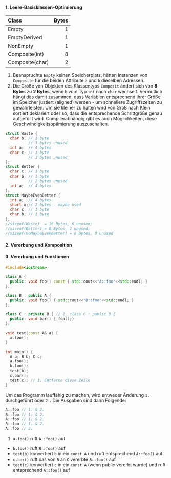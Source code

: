 #### 1. Leere-Basisklassen-Optimierung

| Class           | Bytes |
| :-------------- | ----: |
| Empty           |     1 |
| EmptyDerived    |     1 |
| NonEmpty        |     1 |
| Composite(int)  |     8 |
| Composite(char) |     2 |
1. Beanspruchte `Empty` keinen Speicherplatz, hätten Instanzen von `Composite` für die beiden Attribute `a` und `b` dieselben Adressen.
2. Die Größe von Objekten des Klassentyps `Composit` ändert sich von **8 Bytes** zu **2 Bytes**, wenn `b` vom Typ `int` nach `char` wechselt. Vermutlich hängt das damit zusammen, dass Variablen entsprechend ihrer Größe im Speicher justiert (aligned) werden - um schnellere Zugriffszeiten zu gewährleisten. Um sie kleiner zu halten wird von Groß nach Klein sortiert deklariert oder so, dass die entsprechende Schrittgröße genau aufgefüllt wird. Compilerabhängig gibt es auch Möglichkeiten, diese Geschwindigkeitsoptimierung auszuschalten.
```c++
struct Waste {
  char b; // 1 byte
          // 3 bytes unused
  int a;  // 4 bytes
  char c; // 1 byte
          // 3 bytes unused
};
struct Better {
  char c; // 1 byte
  char b; // 1 byte
          // 2 bytes unused
  int a;  // 4 bytes
};
struct MaybeEvenBetter {
  int a;  // 4 bytes
  short x;// 2 bytes - maybe used
  char c; // 1 byte
  char b; // 1 byte
};
//sizeof(Waste)  = 16 Bytes, 6 unused;
//sizeof(Better) = 8 Bytes, 2 unused;
//sizeof(GoMaybeEvenBetter) = 8 Bytes, 0 unused
```

#### 2. Vererbung und Komposition

#### 3. Vererbung und Funktionen
```c++
#include<iostream>

class A {
  public: void foo() const { std::cout<<"A::foo"<<std::endl; }
};

class B : public A {
  public: void foo() { std::cout<<"B::foo"<<std::endl; }
};

class C : private B { // 2. class C : public B {
  public: void bar() { foo();}
};

void test(const A& a) {
  a.foo();
}

int main() {
  A a; B b; C c;
  a.foo();
  b.foo();
  test(b);
  c.bar();
  test(c); // 1. Entferne diese Zeile
}
```
Um das Programm lauffähig zu machen, wird entweder Änderung `1.` durchgeführt oder `2.`.
Die Ausgaben sind dann Folgende:
```c++
A::foo // 1. & 2.
B::foo // 1. & 2.
A::foo // 1. & 2.
B::foo // 1. & 2.
A::foo // 2.
```
1. `a.foo()` ruft `A::foo()` auf
- `b.foo()` ruft `B::foo()` auf
- `test(b)` konvertiert `b` in ein `const A` und ruft entsprechend `A::foo()` auf
- `c.bar()` ruft das von `B` an `C` vererbte `B::foo()` auf
- `test(c)` konvertiert `c` in ein `const A` (wenn public vererbt wurde) und ruft entsprechend `A::foo()` auf
